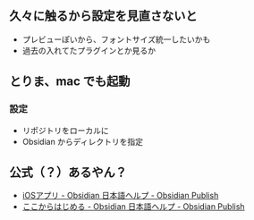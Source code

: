 ## 久々に触るから設定を見直さないと

- プレビューぽいから、フォントサイズ統一したいかも
- 過去の入れてたプラグインとか見るか


## とりま、mac でも起動

### 設定

- リポジトリをローカルに
- Obsidian からディレクトリを指定


## 公式（？）あるやん？

- [iOSアプリ - Obsidian 日本語ヘルプ - Obsidian Publish](https://publish.obsidian.md/help-ja/Obsidian/iOS%E3%82%A2%E3%83%97%E3%83%AA)
- [ここからはじめる - Obsidian 日本語ヘルプ - Obsidian Publish](https://publish.obsidian.md/help-ja/%E3%81%93%E3%81%93%E3%81%8B%E3%82%89%E3%81%AF%E3%81%98%E3%82%81%E3%82%8B)

